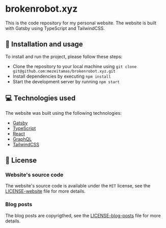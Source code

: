 # brokenrobot.xyz

This is the code repository for my personal website. The website is built with Gatsby using TypeScript and TailwindCSS.

## 🚀 Installation and usage

To install and run the project, please follow these steps:

-   Clone the repository to your local machine using `git clone git@github.com:mezeitamas/brokenrobot.xyz.git`
-   Install dependencies by executing `npm install`
-   Start the development server by running `npm start`

## 💻 Technologies used

The website was built using the following technologies:

-   [Gatsby](https://www.gatsbyjs.com/)
-   [TypeScript](https://www.typescriptlang.org/)
-   [React](https://react.dev/)
-   [GraphQL](https://graphql.org/)
-   [TailwindCSS](https://tailwindcss.com/)

## 📄 License

### Website's source code

The website's source code is available under the `MIT` license, see the [LICENSE-website](LICENSE-website) file for more details.

### Blog posts

The blog posts are copyrigthed, see the [LICENSE-blog-posts](LICENSE-blog-posts) file for more details.
